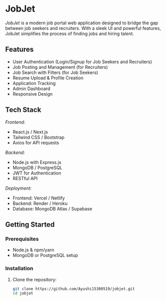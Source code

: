 # JobJet

*JobJet* is a modern job portal web application designed to bridge the gap between job seekers and recruiters. With a sleek UI and powerful features, JobJet simplifies the process of finding jobs and hiring talent.

## Features

- User Authentication (Login/Signup for Job Seekers and Recruiters)
- Job Posting and Management (for Recruiters)
- Job Search with Filters (for Job Seekers)
- Resume Upload & Profile Creation
- Application Tracking
- Admin Dashboard
- Responsive Design

## Tech Stack

*Frontend:*
- React.js / Next.js
- Tailwind CSS / Bootstrap
- Axios for API requests

*Backend:*
- Node.js with Express.js
- MongoDB / PostgreSQL
- JWT for Authentication
- RESTful API

*Deployment:*
- Frontend: Vercel / Netlify
- Backend: Render / Heroku
- Database: MongoDB Atlas / Supabase

## Getting Started

### Prerequisites

- Node.js & npm/yarn
- MongoDB or PostgreSQL setup

### Installation

1. Clone the repository:

   ```bash
   git clone https://github.com/Ayushi15300519/jobjet.git
   cd jobjet

